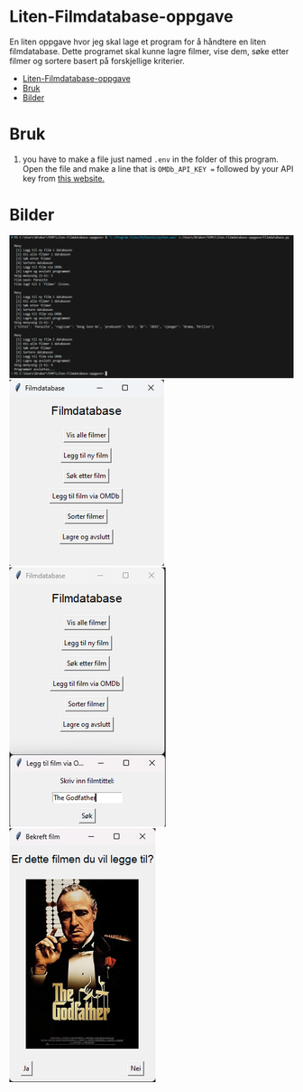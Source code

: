 # Liten-Filmdatabase-oppgave
En liten oppgave hvor jeg skal lage et program for å håndtere en liten filmdatabase. Dette programet skal kunne lagre filmer, vise dem, søke etter filmer og sortere basert på forskjellige kriterier.

- [Liten-Filmdatabase-oppgave](#liten-filmdatabase-oppgave)
- [Bruk](#bruk)
- [Bilder](#bilder)



# Bruk
1. you have to make a file just named `.env` in the folder of this program. Open the file and make a line that is `OMDb_API_KEY =` followed by your API key from [this website.](https://www.omdbapi.com/)


# Bilder
![Terminal Example 1](/Bilder/Terminal%20Bilde%201.png)
![Gui 1](/Bilder/GUI%201.png)
![Gui 2](/Bilder/GUI%202.png)
![Gui 3](/Bilder/GUI%203.png)